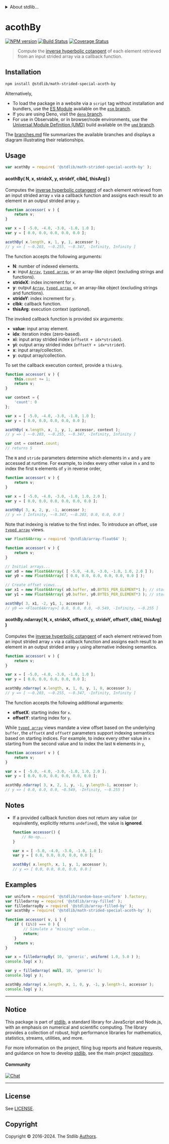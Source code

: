 <!--

@license Apache-2.0

Copyright (c) 2021 The Stdlib Authors.

Licensed under the Apache License, Version 2.0 (the "License");
you may not use this file except in compliance with the License.
You may obtain a copy of the License at

   http://www.apache.org/licenses/LICENSE-2.0

Unless required by applicable law or agreed to in writing, software
distributed under the License is distributed on an "AS IS" BASIS,
WITHOUT WARRANTIES OR CONDITIONS OF ANY KIND, either express or implied.
See the License for the specific language governing permissions and
limitations under the License.

-->

<!-- lint disable maximum-heading-length -->


<details>
  <summary>
    About stdlib...
  </summary>
  <p>We believe in a future in which the web is a preferred environment for numerical computation. To help realize this future, we've built stdlib. stdlib is a standard library, with an emphasis on numerical and scientific computation, written in JavaScript (and C) for execution in browsers and in Node.js.</p>
  <p>The library is fully decomposable, being architected in such a way that you can swap out and mix and match APIs and functionality to cater to your exact preferences and use cases.</p>
  <p>When you use stdlib, you can be absolutely certain that you are using the most thorough, rigorous, well-written, studied, documented, tested, measured, and high-quality code out there.</p>
  <p>To join us in bringing numerical computing to the web, get started by checking us out on <a href="https://github.com/stdlib-js/stdlib">GitHub</a>, and please consider <a href="https://opencollective.com/stdlib">financially supporting stdlib</a>. We greatly appreciate your continued support!</p>
</details>

# acothBy

[![NPM version][npm-image]][npm-url] [![Build Status][test-image]][test-url] [![Coverage Status][coverage-image]][coverage-url] <!-- [![dependencies][dependencies-image]][dependencies-url] -->

> Compute the [inverse hyperbolic cotangent][@stdlib/math/base/special/acoth] of each element retrieved from an input strided array via a callback function.

<section class="intro">

</section>

<!-- /.intro -->

<section class="installation">

## Installation

```bash
npm install @stdlib/math-strided-special-acoth-by
```

Alternatively,

-   To load the package in a website via a `script` tag without installation and bundlers, use the [ES Module][es-module] available on the [`esm` branch][esm-url].
-   If you are using Deno, visit the [`deno` branch][deno-url].
-   For use in Observable, or in browser/node environments, use the [Universal Module Definition (UMD)][umd] build available on the [`umd` branch][umd-url].

The [branches.md][branches-url] file summarizes the available branches and displays a diagram illustrating their relationships.

</section>

<section class="usage">

## Usage

```javascript
var acothBy = require( '@stdlib/math-strided-special-acoth-by' );
```

#### acothBy( N, x, strideX, y, strideY, clbk\[, thisArg] )

Computes the [inverse hyperbolic cotangent][@stdlib/math/base/special/acoth] of each element retrieved from an input strided array `x` via a callback function and assigns each result to an element in an output strided array `y`.

```javascript
function accessor( v ) {
    return v;
}

var x = [ -5.0, -4.0, -3.0, -1.0, 1.0 ];
var y = [ 0.0, 0.0, 0.0, 0.0, 0.0 ];

acothBy( x.length, x, 1, y, 1, accessor );
// y => [ ~-0.203, ~-0.255, ~-0.347, -Infinity, Infinity ]
```

The function accepts the following arguments:

-   **N**: number of indexed elements.
-   **x**: input [`Array`][mdn-array], [`typed array`][mdn-typed-array], or an array-like object (excluding strings and functions).
-   **strideX**: index increment for `x`.
-   **y**: output [`Array`][mdn-array], [`typed array`][mdn-typed-array], or an array-like object (excluding strings and functions).
-   **strideY**: index increment for `y`.
-   **clbk**: callback function.
-   **thisArg**: execution context (_optional_).

The invoked callback function is provided six arguments:

-   **value**: input array element.
-   **idx**: iteration index (zero-based).
-   **xi**: input array strided index (`offsetX + idx*strideX`).
-   **yi**: output array strided index (`offsetY + idx*strideY`).
-   **x**: input array/collection.
-   **y**: output array/collection.

To set the callback execution context, provide a `thisArg`.

```javascript
function accessor( v ) {
    this.count += 1;
    return v;
}

var context = {
    'count': 0
};

var x = [ -5.0, -4.0, -3.0, -1.0, 1.0 ];
var y = [ 0.0, 0.0, 0.0, 0.0, 0.0 ];

acothBy( x.length, x, 1, y, 1, accessor, context );
// y => [ ~-0.203, ~-0.255, ~-0.347, -Infinity, Infinity ]

var cnt = context.count;
// returns 5
```

The `N` and `stride` parameters determine which elements in `x` and `y` are accessed at runtime. For example, to index every other value in `x` and to index the first `N` elements of `y` in reverse order,

```javascript
function accessor( v ) {
    return v;
}

var x = [ -5.0, -4.0, -3.0, -1.0, 1.0, 2.0 ];
var y = [ 0.0, 0.0, 0.0, 0.0, 0.0, 0.0 ];

acothBy( 3, x, 2, y, -1, accessor );
// y => [ Infinity, ~-0.347, ~-0.203, 0.0, 0.0, 0.0 ]
```

Note that indexing is relative to the first index. To introduce an offset, use [`typed array`][mdn-typed-array] views.

```javascript
var Float64Array = require( '@stdlib/array-float64' );

function accessor( v ) {
    return v;
}

// Initial arrays...
var x0 = new Float64Array( [ -5.0, -4.0, -3.0, -1.0, 1.0, 2.0 ] );
var y0 = new Float64Array( [ 0.0, 0.0, 0.0, 0.0, 0.0, 0.0 ] );

// Create offset views...
var x1 = new Float64Array( x0.buffer, x0.BYTES_PER_ELEMENT*1 ); // start at 2nd element
var y1 = new Float64Array( y0.buffer, y0.BYTES_PER_ELEMENT*3 ); // start at 4th element

acothBy( 3, x1, -2, y1, 1, accessor );
// y0 => <Float64Array>[ 0.0, 0.0, 0.0, ~0.549, -Infinity, ~-0.255 ]
```

#### acothBy.ndarray( N, x, strideX, offsetX, y, strideY, offsetY, clbk\[, thisArg] )

Computes the [inverse hyperbolic cotangent][@stdlib/math/base/special/acoth] of each element retrieved from an input strided array `x` via a callback function and assigns each result to an element in an output strided array `y` using alternative indexing semantics.

```javascript
function accessor( v ) {
    return v;
}

var x = [ -5.0, -4.0, -3.0, -1.0, 1.0 ];
var y = [ 0.0, 0.0, 0.0, 0.0, 0.0 ];

acothBy.ndarray( x.length, x, 1, 0, y, 1, 0, accessor );
// y => [ ~-0.203, ~-0.255, ~-0.347, -Infinity, Infinity ]
```

The function accepts the following additional arguments:

-   **offsetX**: starting index for `x`.
-   **offsetY**: starting index for `y`.

While [`typed array`][mdn-typed-array] views mandate a view offset based on the underlying `buffer`, the `offsetX` and `offsetY` parameters support indexing semantics based on starting indices. For example, to index every other value in `x` starting from the second value and to index the last `N` elements in `y`,

```javascript
function accessor( v ) {
    return v;
}

var x = [ -5.0, -4.0, -3.0, -1.0, 1.0, 2.0 ];
var y = [ 0.0, 0.0, 0.0, 0.0, 0.0, 0.0 ];

acothBy.ndarray( 3, x, 2, 1, y, -1, y.length-1, accessor );
// y => [ 0.0, 0.0, 0.0, ~0.549, -Infinity, ~-0.255 ]
```

</section>

<!-- /.usage -->

<section class="notes">

## Notes

-   If a provided callback function does not return any value (or equivalently, explicitly returns `undefined`), the value is **ignored**.

    ```javascript
    function accessor() {
        // No-op...
    }

    var x = [ -5.0, -4.0, -3.0, -1.0, 1.0 ];
    var y = [ 0.0, 0.0, 0.0, 0.0, 0.0 ];

    acothBy( x.length, x, 1, y, 1, accessor );
    // y => [ 0.0, 0.0, 0.0, 0.0, 0.0 ]
    ```

</section>

<!-- /.notes -->

<section class="examples">

## Examples

<!-- eslint no-undef: "error" -->

```javascript
var uniform = require( '@stdlib/random-base-uniform' ).factory;
var filledarray = require( '@stdlib/array-filled' );
var filledarrayBy = require( '@stdlib/array-filled-by' );
var acothBy = require( '@stdlib/math-strided-special-acoth-by' );

function accessor( v, i ) {
    if ( (i%3) === 0 ) {
        // Simulate a "missing" value...
        return;
    }
    return v;
}

var x = filledarrayBy( 10, 'generic', uniform( 1.0, 5.0 ) );
console.log( x );

var y = filledarray( null, 10, 'generic' );
console.log( y );

acothBy.ndarray( x.length, x, 1, 0, y, -1, y.length-1, accessor );
console.log( y );
```

</section>

<!-- /.examples -->

<!-- Section for related `stdlib` packages. Do not manually edit this section, as it is automatically populated. -->

<section class="related">

</section>

<!-- /.related -->

<!-- Section for all links. Make sure to keep an empty line after the `section` element and another before the `/section` close. -->


<section class="main-repo" >

* * *

## Notice

This package is part of [stdlib][stdlib], a standard library for JavaScript and Node.js, with an emphasis on numerical and scientific computing. The library provides a collection of robust, high performance libraries for mathematics, statistics, streams, utilities, and more.

For more information on the project, filing bug reports and feature requests, and guidance on how to develop [stdlib][stdlib], see the main project [repository][stdlib].

#### Community

[![Chat][chat-image]][chat-url]

---

## License

See [LICENSE][stdlib-license].


## Copyright

Copyright &copy; 2016-2024. The Stdlib [Authors][stdlib-authors].

</section>

<!-- /.stdlib -->

<!-- Section for all links. Make sure to keep an empty line after the `section` element and another before the `/section` close. -->

<section class="links">

[npm-image]: http://img.shields.io/npm/v/@stdlib/math-strided-special-acoth-by.svg
[npm-url]: https://npmjs.org/package/@stdlib/math-strided-special-acoth-by

[test-image]: https://github.com/stdlib-js/math-strided-special-acoth-by/actions/workflows/test.yml/badge.svg?branch=main
[test-url]: https://github.com/stdlib-js/math-strided-special-acoth-by/actions/workflows/test.yml?query=branch:main

[coverage-image]: https://img.shields.io/codecov/c/github/stdlib-js/math-strided-special-acoth-by/main.svg
[coverage-url]: https://codecov.io/github/stdlib-js/math-strided-special-acoth-by?branch=main

<!--

[dependencies-image]: https://img.shields.io/david/stdlib-js/math-strided-special-acoth-by.svg
[dependencies-url]: https://david-dm.org/stdlib-js/math-strided-special-acoth-by/main

-->

[chat-image]: https://img.shields.io/gitter/room/stdlib-js/stdlib.svg
[chat-url]: https://app.gitter.im/#/room/#stdlib-js_stdlib:gitter.im

[stdlib]: https://github.com/stdlib-js/stdlib

[stdlib-authors]: https://github.com/stdlib-js/stdlib/graphs/contributors

[umd]: https://github.com/umdjs/umd
[es-module]: https://developer.mozilla.org/en-US/docs/Web/JavaScript/Guide/Modules

[deno-url]: https://github.com/stdlib-js/math-strided-special-acoth-by/tree/deno
[umd-url]: https://github.com/stdlib-js/math-strided-special-acoth-by/tree/umd
[esm-url]: https://github.com/stdlib-js/math-strided-special-acoth-by/tree/esm
[branches-url]: https://github.com/stdlib-js/math-strided-special-acoth-by/blob/main/branches.md

[stdlib-license]: https://raw.githubusercontent.com/stdlib-js/math-strided-special-acoth-by/main/LICENSE

[mdn-array]: https://developer.mozilla.org/en-US/docs/Web/JavaScript/Reference/Global_Objects/Array

[mdn-typed-array]: https://developer.mozilla.org/en-US/docs/Web/JavaScript/Reference/Global_Objects/TypedArray

[@stdlib/math/base/special/acoth]: https://github.com/stdlib-js/math-base-special-acoth

</section>

<!-- /.links -->
